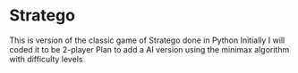 # Stratego
This is version of the classic game of Stratego done in Python
  Initially I will coded it to be 2-player
    Plan to add a AI version using the minimax algorithm with difficulty levels

